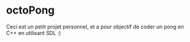 # octoPong

Ceci est un petit projet personnel, et a pour objectif de coder un pong en C++ en utilisant SDL :)